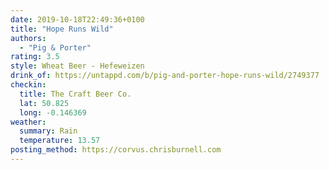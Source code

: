 ```yaml
---
date: 2019-10-18T22:49:36+0100
title: "Hope Runs Wild"
authors:
  - "Pig & Porter"
rating: 3.5
style: Wheat Beer - Hefeweizen
drink_of: https://untappd.com/b/pig-and-porter-hope-runs-wild/2749377
checkin:
  title: The Craft Beer Co.
  lat: 50.825
  long: -0.146369
weather:
  summary: Rain
  temperature: 13.57
posting_method: https://corvus.chrisburnell.com
---
```

